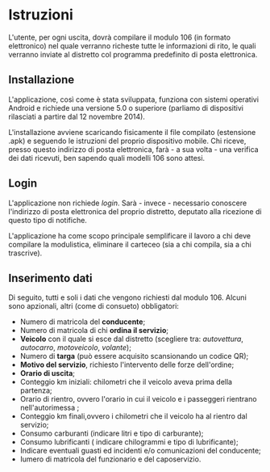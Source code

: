 # Istruzioni
L'utente, per ogni uscita, dovrà compilare il modulo 106 (in formato elettronico) nel quale verranno richeste tutte le informazioni di rito, le quali verranno inviate al distretto col programma predefinito di posta elettronica.

## Installazione
L'applicazione, così come è stata sviluppata, funziona con sistemi operativi Android e richiede una versione 5.0 o superiore (parliamo di dispositivi rilasciati a partire dal 12 novembre 2014).

L'installazione avviene scaricando fisicamente il file compilato (estensione .apk) e seguendo le istruzioni del proprio dispositivo mobile. Chi riceve, presso questo indirizzo di posta elettronica, farà - a sua volta - una verifica dei dati ricevuti, ben sapendo quali modelli 106 sono attesi.

## Login
L'applicazione non richiede *login*. Sarà - invece - necessario conoscere l'indirizzo di posta elettronica del proprio distretto, deputato alla ricezione di questo tipo di notifiche.

L'applicazione ha come scopo principale semplificare il lavoro a chi deve compilare la modulistica, eliminare il carteceo (sia a chi compila, sia a chi trascrive).

## Inserimento dati ##

Di seguito, tutti e soli i dati che vengono richiesti dal modulo 106. Alcuni sono apzionali, altri (come di consueto) obbligatori:

- Numero di matricola del **conducente**;
- Numero di matricola di chi **ordina il servizio**; 
- **Veicolo** con il quale si esce dal distretto (scegliere tra: *autovettura*, *autocarro*, *motoveicolo*, *volante*);
- Numero di **targa** (può essere acquisito scansionando un codice QR);
- **Motivo del servizio**, richiesto l'intervento delle forze dell'ordine;
- **Orario di uscita**;
- Conteggio km iniziali: chilometri che il veicolo aveva prima della partenza;
- Orario di rientro, ovvero l'orario in cui il veicolo e i passeggeri rientrano nell'autorimessa ;
- Conteggio km finali,ovvero i chilometri che il veicolo ha al rientro dal servizio; 
- Consumo carburanti (indicare litri e tipo di carburante);
- Consumo lubrificanti ( indicare chilogrammi e tipo di lubrificante);
- Indicare eventuali guasti ed incidenti e/o comunicazioni del conducente;
- Iumero di matricola del funzionario e del caposervizio.
